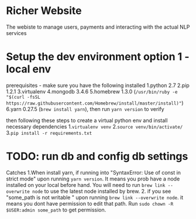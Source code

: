 # Richer Website
The webiste to manage users, payments and interacting with the actual NLP services 

# Setup the dev environment option 1 - local env
prerequisites - make sure you have the following installed
1.python 2.7
2.pip 1.2.1
3.virtualenv
4.mongodb 3.4.6
5.homebrew 1.3.0 (`/usr/bin/ruby -e "$(curl -fsSL https://raw.githubusercontent.com/Homebrew/install/master/install)"`)
6.yarn 0.27.5 (`brew install yarn`), then run `yarn version` to verify

then following these steps to create a virtual python env and install necessary dependencies
1.`virtualenv venv`
2.`source venv/bin/activate/`
3.`pip install -r requirements.txt`

# TODO: run db and config db settings



Catches
1.When install yarn, if running into "SyntaxError: Use of const in strict mode" upon running `yarn version`. It means you prob have a node installed on your local before hand. You will need to run `brew link --overwrite node` to use the latest node installed by brew. 
2. if you see "some_path is not writable " upon running `brew link --overwrite node`. it means you dont have permission to edit that path. Run `sudo chown -R $USER:admin some_path` to get permission.
